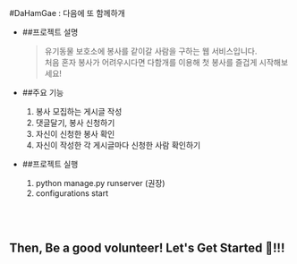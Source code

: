 #DaHamGae : 다음에 또 함께하개


- ##프로젝트 설명
    > 유기동물 보호소에 봉사를 같이갈 사람을 구하는 웹 서비스입니다.<br>
    처음 혼자 봉사가 어려우시다면 다함개를 이용해 첫 봉사를 즐겁게 시작해보세요! 
            
- ##주요 기능
    1. 봉사 모집하는 게시글 작성
    2. 댓글달기, 봉사 신청하기
    3. 자신이 신청한 봉사 확인
    4. 자신이 작성한 각 게시글마다 신청한 사람 확인하기<p>  
        

- ##프로젝트 실행
    1. python manage.py runserver (권장)
    2. configurations start
    
<br><br>   
## Then, Be a good volunteer! Let's Get Started 🐶!!!
<img src="https://user-images.githubusercontent.com/54982667/123886336-30a89180-d98a-11eb-836f-54c36b145e39.gif" alt=""/>